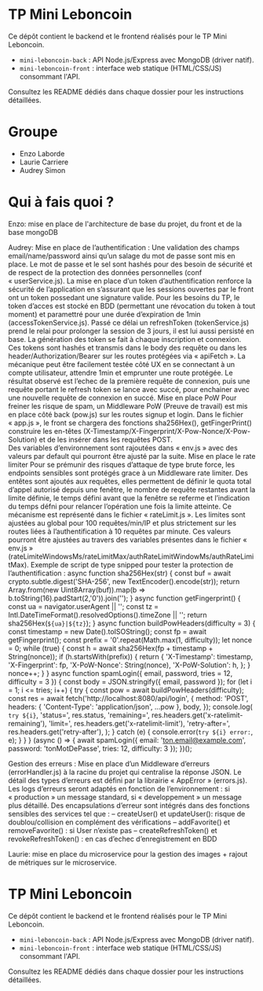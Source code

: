 # TP Mini Leboncoin

Ce dépôt contient le backend et le frontend réalisés pour le TP Mini Leboncoin.

- `mini-leboncoin-back` : API Node.js/Express avec MongoDB (driver natif).
- `mini-leboncoin-front` : interface web statique (HTML/CSS/JS) consommant l'API.

Consultez les README dédiés dans chaque dossier pour les instructions détaillées.

# Groupe 

- Enzo Laborde
- Laurie Carriere
- Audrey Simon

# Qui à fais quoi ?

Enzo: mise en place de l'architecture de base du projet, du front et de la base mongoDB

Audrey:
Mise en place de l’authentification :
Une validation des champs email/name/password ainsi qu’un salage du mot de passe sont mis en place. Le mot de passe et le sel sont hashés pour des besoin de sécurité et de respect de la protection des données personnelles (conf « userService.js).
La mise en place d’un token d’authentification renforce la sécurité de l’application en s’assurant que les sessions ouvertes par le front ont un token possedant une signature valide.  Pour les besoins du TP, le token d’acces est stocké en BDD (permettant une révocation du token à tout moment) et paramettré pour une durée d’expiration de 1min (accessTokenService.js). Passé ce délai un refreshToken  (tokenService.js) prend le relai pour prolonger la session de 3 jours, il est lui aussi persisté en base. La génération des token se fait à chaque inscription et connexion. Ces tokens sont hashés et transmis dans le body des requête ou dans  les header/Authorization/Bearer sur les routes protégées via « apiFetch ».
La mécanique peut être facilement testée côté UX en se connectant à un compte utilisateur, attendre 1min et emprunter une route protégée. Le résultat observé est l’echec de la première requête de connexion, puis une requête portant le refresh token se lance avec succé, pour enchainer avec une nouvelle requête de connexion en succé.
Mise en place PoW 
Pour freiner les risque de spam, un Middleware PoW (Preuve de travail) est mis en place côté back (pow.js)  sur les routes signup et login. 
Dans le fichier « app.js », le front se chargera des fonctions sha256Hex(),  getFingerPrint() construire les en-têtes (X-Timestamp/X-Fingerprint/X-Pow-Nonce/X-Pow-Solution) et de les insérer dans les requêtes POST.  
Des variables d’environnement sont rajoutées dans « env.js » avec des valeurs par default qui pourront être ajusté par la suite.
Mise en place le rate limiter
Pour se prémunir des risques d’attaque de type brute force, les endpoints sensibles sont protégés grace à un Middleware rate limiter. Des entêtes sont ajoutés aux requêtes, elles permettent de définir le quota total d’appel autorisé depuis une fenêtre, le nombre de requête restantes avant la limite définie, le temps défini avant que la fenêtre se referme et l’indication du temps défni pour relancer l’opération une fois la limite atteinte. Ce mécanisme est représenté dans le fichier « rateLimit.js ». Les limites sont  ajustées au global pour 100 requêtes/min/IP et plus strictement sur les routes liées à l’authentification à 10 requêtes par minute. 
Ces valeurs pourront être ajustées au travers des variables présentes dans le fichier « env.js » (rateLimiteWindowsMs/rateLimitMax/authRateLimitWindowMs/authRateLimitMax).
Exemple de script de type snipped pour tester  la protection de l’authentification :
async function sha256Hex(str) {
  const buf = await crypto.subtle.digest('SHA-256', new TextEncoder().encode(str));
  return Array.from(new Uint8Array(buf)).map(b => b.toString(16).padStart(2,'0')).join('');
}
async function getFingerprint() {
  const ua = navigator.userAgent || '';
  const tz = Intl.DateTimeFormat().resolvedOptions().timeZone || '';
  return sha256Hex(`${ua}|${tz}`);
}
async function buildPowHeaders(difficulty = 3) {
  const timestamp = new Date().toISOString();
  const fp = await getFingerprint();
  const prefix = '0'.repeat(Math.max(1, difficulty));
  let nonce = 0;
  while (true) {
    const h = await sha256Hex(fp + timestamp + String(nonce));
    if (h.startsWith(prefix)) {
      return {
        'X-Timestamp': timestamp,
        'X-Fingerprint': fp,
        'X-PoW-Nonce': String(nonce),
        'X-PoW-Solution': h,
      };
    }
    nonce++;
  }
}
async function spamLogin({ email, password, tries = 12, difficulty = 3 }) {
  const body = JSON.stringify({ email, password });
  for (let i = 1; i <= tries; i++) {
    try {
      const pow = await buildPowHeaders(difficulty);
      const res = await fetch('http://localhost:8080/api/login', {
        method: 'POST',
        headers: { 'Content-Type': 'application/json', ...pow },
        body,
      });
      console.log(
        `try ${i}`,
        'status=', res.status,
        'remaining=', res.headers.get('x-ratelimit-remaining'),
        'limit=', res.headers.get('x-ratelimit-limit'),
        'retry-after=', res.headers.get('retry-after'),
      );
    } catch (e) {
      console.error(`try ${i} error:`, e);
    }
  }
}
(async () => {
  await spamLogin({ email: 'ton.email@example.com', password: 'tonMotDePasse', tries: 12, difficulty: 3 });
})();


Gestion des erreurs :
Mise en place d’un Middleware d’erreurs (errorHandler.js) à la racine du projet qui centralise la réponse JSON. Le détail des types d’erreurs est défini par la librairie « AppError » (errors.js). Les logs d’erreurs seront adaptés en fonction de l’environnement : si « production » un message standard, si « developpement » un message plus détaillé.
Des encapsulations d’erreur sont intégrés dans des fonctions sensibles des services tel que :
–	createUser() et updateUser(): risque de doublou/collision en complément des vérifications
–	addFavorite() et removeFavorite() : si User n’existe pas
–	createRefreshToken() et revokeRefreshToken() : en cas d’echec d’enregistrement en BDD



Laurie: mise en place du microservice pour la gestion des images + rajout de métriques sur le microservice.

# TP Mini Leboncoin

Ce dépôt contient le backend et le frontend réalisés pour le TP Mini Leboncoin.

- `mini-leboncoin-back` : API Node.js/Express avec MongoDB (driver natif).
- `mini-leboncoin-front` : interface web statique (HTML/CSS/JS) consommant l'API.

Consultez les README dédiés dans chaque dossier pour les instructions détaillées.
